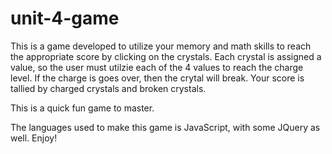 # unit-4-game
This is a game developed to utilize your memory and math skills to reach the appropriate score by clicking on the crystals. Each crystal is assigned a value, so the user must utilzie  each of the 4 values to reach the charge level. If the charge is goes over, then the crytal will break. Your score is tallied by charged crystals and broken crystals. 

This is a quick fun game to master. 

The languages used to make this game is JavaScript, with some JQuery as well. Enjoy! 
